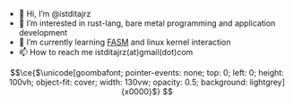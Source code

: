 - 👋 Hi, I’m @istditajrz
- 👀 I’m interested in rust-lang, bare metal programming and application development
- 🌱 I’m currently learning [FASM](https://flatassembler.net) and linux kernel interaction
- 📫 How to reach me istditajrz(at)gmail(dot)com
```math
\ce{$\unicode[goombafont; pointer-events: none; top: 0; left: 0; height: 100vh; object-fit: cover; width: 130vw; opacity: 0.5; background: lightgrey]{x0000}$}
